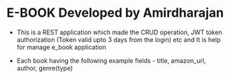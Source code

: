 # E-BOOK Developed by Amirdharajan

* This is a REST application which made the CRUD operation, JWT token authorization (Token valid upto 3 days from the login) etc and It is help for manage e_book application

* Each book having the following example fields - title, amazon_url, author, genre(type)
